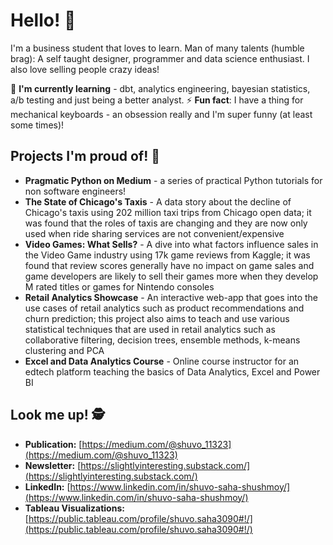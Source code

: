 # Hello! 👋

I'm a business student that loves to learn. Man of many talents (humble brag): A self taught designer, programmer and data science enthusiast. I also love selling people crazy ideas!

🌱 **I'm currently learning** - dbt, analytics engineering, bayesian statistics, a/b testing and just being a better analyst.
⚡ **Fun fact**: I have a thing for mechanical keyboards - an obsession really and I'm super funny (at least some times)!

## Projects I'm proud of! 🤩

* **Pragmatic Python on Medium** - a series of practical Python tutorials for non software engineers!
* **The State of Chicago's Taxis** - A data story about the decline of Chicago's taxis using 202 million taxi trips from Chicago open data; it was found that the roles of taxis are changing and they are now only used when ride sharing services are not convenient/expensive
* **Video Games: What Sells?** - A dive into what factors influence sales in the Video Game industry using 17k game reviews from Kaggle; it was found that review scores generally have no impact on game sales and game developers are likely to sell their games more when they develop M rated titles or games for Nintendo consoles
* **Retail Analytics Showcase** - An interactive web-app that goes into the use cases of retail analytics such as product recommendations and churn prediction; this project also aims to teach and use various statistical techniques that are used in retail analytics such as collaborative filtering, decision trees, ensemble methods, k-means clustering and PCA
* **Excel and Data Analytics Course** - Online course instructor for an edtech platform teaching the basics of Data Analytics, Excel and Power BI 

## Look me up! 🕵️

* **Publication:** [https://medium.com/@shuvo_11323](https://medium.com/@shuvo_11323)
* **Newsletter:** [https://slightlyinteresting.substack.com/](https://slightlyinteresting.substack.com/)
* **LinkedIn:** [https://www.linkedin.com/in/shuvo-saha-shushmoy/](https://www.linkedin.com/in/shuvo-saha-shushmoy/)
* **Tableau Visualizations:** [https://public.tableau.com/profile/shuvo.saha3090#!/](https://public.tableau.com/profile/shuvo.saha3090#!/) 
